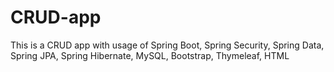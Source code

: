 # CRUD-app
This is a CRUD app with usage of Spring Boot, Spring Security, Spring Data, Spring JPA, Spring Hibernate, MySQL, Bootstrap, Thymeleaf, HTML
